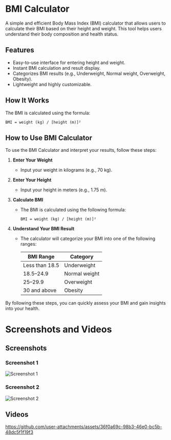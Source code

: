 
# BMI Calculator

A simple and efficient Body Mass Index (BMI) calculator that allows users to calculate their BMI based on their height and weight. This tool helps users understand their body composition and health status.

## Features

- Easy-to-use interface for entering height and weight.
- Instant BMI calculation and result display.
- Categorizes BMI results (e.g., Underweight, Normal weight, Overweight, Obesity).
- Lightweight and highly customizable.

## How It Works

The BMI is calculated using the formula:
```text
BMI = weight (kg) / [height (m)]²

```

## How to Use BMI Calculator

To use the BMI Calculator and interpret your results, follow these steps:

1. **Enter Your Weight**  
   - Input your weight in kilograms (e.g., 70 kg).

2. **Enter Your Height**  
   - Input your height in meters (e.g., 1.75 m).

3. **Calculate BMI**  
   - The BMI is calculated using the following formula:  
     ```text
     BMI = weight (kg) / [height (m)]²
     ```

4. **Understand Your BMI Result**  
   - The calculator will categorize your BMI into one of the following ranges:  

     | BMI Range       | Category       |
     |------------------|----------------|
     | Less than 18.5  | Underweight    |
     | 18.5–24.9       | Normal weight  |
     | 25–29.9         | Overweight     |
     | 30 and above    | Obesity        |

By following these steps, you can quickly assess your BMI and gain insights into your health.

# Screenshots and Videos

## Screenshots

### Screenshot 1
![Screenshot 1](https://github.com/user-attachments/assets/936e9f62-d0b2-46aa-a813-bab0c23aa176)

### Screenshot 2
![Screenshot 2](https://github.com/user-attachments/assets/47ded9f4-813b-4a7c-b656-df6ceaaa7665)

## Videos
https://github.com/user-attachments/assets/36f0a69c-98b3-46e0-bc5b-48dc5f1f19f3
